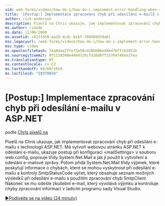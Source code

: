 ```yaml
---
uid: web-forms/videos/how-do-i/how-do-i-implement-error-handling-when-sending-email-with-aspnet
title: '[Postup:] Implementace zpracování chyb při odesílání e-mailů s technologií ASP.NET | Dokumentace Microsoftu'
author: rick-anderson
description: Pixelů na Chris ukazuje, jak implementovat zpracování chyb při odesílání e-mailu s technologií ASP.NET. Mu vytvoří webovou stránku ASP.NET k odeslání e-mailu, se dozvíte, jak nakonfigurovat & lt....
ms.author: riande
ms.date: 11/06/2008
ms.assetid: c02ffd50-aa19-4cdc-b1bf-760989979a61
msc.legacyurl: /web-forms/videos/how-do-i/how-do-i-implement-error-handling-when-sending-email-with-aspnet
msc.type: video
ms.openlocfilehash: faa0daa2ffe71e58cd18bb8bed4e476ffcb1852e
ms.sourcegitcommit: 0f1119340e4464720cfd16d0ff15764746ea1fea
ms.translationtype: MT
ms.contentlocale: cs-CZ
ms.lasthandoff: 04/09/2019
ms.locfileid: "59379050"
---
```

# <a name="how-do-i-implement-error-handling-when-sending-email-with-aspnet"></a>[Postup:] Implementace zpracování chyb při odesílání e-mailu v ASP.NET

podle [Chris pixelů na](https://twitter.com/chrispels)

Pixelů na Chris ukazuje, jak implementovat zpracování chyb při odesílání e-mailu s technologií ASP.NET. Má vytvoří webovou stránku ASP.NET k odeslání e-mailu, ukazuje postup při konfiguraci &lt;mailSettings&gt; v souboru web.config, popisuje třídy System.Net.Mail a jak ji použít k vytvoření a odeslání e-mailové zprávy. Potom přidá System.Net.Mail třídy výjimek, které poskytují informace o chybách, které se mohou vyskytnout při odesílání e-mailu a kontroly SmtpStatusCode výčet, který obsahuje seznam možných výsledků při odesílání e-mailu s použitím zpracování chyb SmtpClient. Nakonec se mu odešle zkušební e-mail, který vyvolává výjimku a kontroluje chyby zpracování informací v ladicím programu sady Visual Studio.

[&#9654;Podívejte se na video (24 minuty)](https://channel9.msdn.com/Blogs/ASP-NET-Site-Videos/how-do-i-implement-error-handling-when-sending-email-with-aspnet)
